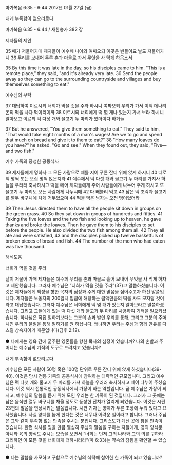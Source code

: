 마가복음 6:35 - 6:44 
2017년 01월 27일 (금)

내게 부족함이 없으리로다



마가복음 6:35 - 6:44 / 새찬송가 382 장


제자들의 제안

35 때가 저물어가매 제자들이 예수께 나아와 여짜오되 이곳은 빈들이요 날도 저물어가니 36 무리를 보내어 두루 촌과 마을로 가서 무엇을 사 먹게 하옵소서

35 By this time it was late in the day, so his disciples came to him. "This is a remote place," they said, "and it's already very late. 36 Send the people away so they can go to the surrounding countryside and villages and buy themselves something to eat."

예수님의 부탁

37 대답하여 이르시되 너희가 먹을 것을 주라 하시니 여짜오되 우리가 가서 이백 데나리온의 떡을 사다 먹이리이까 38 이르시되 너희에게 떡 몇 개나 있는지 가서 보라 하시니 알아보고 이르되 떡 다섯 개와 물고기 두 마리가 있더이다 하거늘

37 But he answered, "You give them something to eat." They said to him, "That would take eight months of a man's wages! Are we to go and spend that much on bread and give it to them to eat?" 38 "How many loaves do you have?" he asked. "Go and see." When they found out, they said, "Five—and two fish."

예수 가족의 풍성한 공동식사

39 제자들에게 명하사 그 모든 사람으로 떼를 지어 푸른 잔디 위에 앉게 하시니 40 떼로 백 명씩 또는 오십 명씩 앉은지라 41 예수께서 떡 다섯 개와 물고기 두 마리를 가지사 하늘을 우러러 축사하시고 떡을 떼어 제자들에게 주어 사람들에게 나누어 주게 하시고 또 물고기 두 마리도 모든 사람에게 나누시매 42 다 배불리 먹고 43 남은 떡 조각과 물고기를 열두 바구니에 차게 거두었으며 44 떡을 먹은 남자는 오천 명이었더라

39 Then Jesus directed them to have all the people sit down in groups on the green grass. 40 So they sat down in groups of hundreds and fifties. 41 Taking the five loaves and the two fish and looking up to heaven, he gave thanks and broke the loaves. Then he gave them to his disciples to set before the people. He also divided the two fish among them all. 42 They all ate and were satisfied, 43 and the disciples picked up twelve basketfuls of broken pieces of bread and fish. 44 The number of the men who had eaten was five thousand.

해석도움





너희가 먹을 것을 주라

날이 저물어 가매 제자들은 예수께 무리를 촌과 마을로 흩어 보내어 무엇을 사 먹게 하자고 제안했습니다. 그러자 예수님은 “너희가 먹을 것을 주라”(37)고 말씀하셨습니다. 이것은 제자들에게 백성을 향한 목자의 심정과 주께 대한 믿음을 심어주고자 하신 말씀입니다. 제자들은 노동자의 200일치 임금에 해당하는 금액만큼의 떡을 사도 모자랄 것이라고 대답했습니다. 그러자 예수님은 너희에게 떡 몇 개가 있는지 알아보라고 말씀하셨습니다. 그리고 그들에게 있는 떡 다섯 개와 물고기 두 마리를 사용하여 기적을 일으키셨습니다. 하나님은 직접 일하기보다는 그분의 손과 발인 우리를 통해, 그리고 그분의 주머니인 우리의 물질을 통해 일하기를 원 하십니다. 왜냐하면 우리는 주님과 함께 만유를 다스릴 상속자이기 때문입니다(딤후 2:12).

● 나에게는 영육 간에 굶주린 영혼들을 향한 목자의 심정이 있습니까? 나의 손발과 주머니는 예수님의 기적의 도구로 드려지고 있습니까?

내게 부족함이 없으리로다

예수님은 모든 사람이 50명 혹은 100명 단위로 푸른 잔디 위에 앉게 하셨습니다(39-40). 이것은 당시 전통 가족의 공동식사에 참여하는 대략적인 규모입니다. 그리고 예수님은 떡 다섯 개와 물고기 두 마리를 가져 하늘을 우러러 축사하시고 떼어 나누어 주셨습니다. 이것 역시 전통적인 공동식사에서 가장이 하는 역할입니다. 곧 예수님은 가장이 되시고, 예수님의 말씀을 듣기 위해 모인 우리는 한 가족이 된 것입니다. 그러자 그 곳에는 남은 음식만 열두 바구니를 채울 정도로 풍성한 잔치가 열리게 되었습니다. 이것은 시편 23편의 말씀을 연상시키는 말씀입니다. 시편 기자는 양떼가 푸른 초장에 누워 있다고 묘사했습니다. 사실 양떼를 눕게 한다는 것은 너무나 어려운 일이라고 합니다. 그러나 주님은 그와 같이 부족함 없는 만족을 주시는 분입니다. 그리스도가 계신 곳에 참된 만족이 있습니다. 한편 식사를 잊을 만큼 열심히 주님의 말씀을 구하는 자들에게, 영의 양식뿐 아니라 육의 양식도 주시는 모습을 보면서 “너희는 먼저 그의 나라와 그의 의를 구하라 그리하면 이 모든 것을 너희에게 더하시리라”(마 6:33)는 약속의 참됨을 확인할 수 있습니다.

● 나는 말씀을 사모하고 구함으로 예수님의 식탁에 참여한 한 가족이 되고 있습니까?